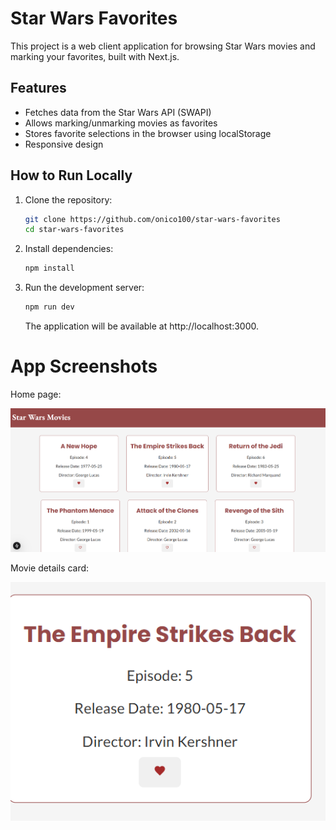# Star Wars Favorites

This project is a web client application for browsing Star Wars movies and marking your favorites, built with Next.js.

## Features

- Fetches data from the Star Wars API (SWAPI)
- Allows marking/unmarking movies as favorites
- Stores favorite selections in the browser using localStorage
- Responsive design

## How to Run Locally

1. Clone the repository:

   ```bash
   git clone https://github.com/onico100/star-wars-favorites
   cd star-wars-favorites
   ```

2. Install dependencies:

   ```bash
   npm install
   ```

3. Run the development server:
   ```bash
   npm run dev
   ```
   The application will be available at http://localhost:3000.

# App Screenshots

Home page:

![Home page](public/assets/home.png)

Movie details card:

![movieCard](public/assets/movieCard.png)
